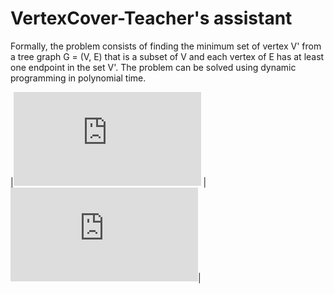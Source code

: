 # VertexCover-Teacher's assistant
Formally, the problem consists of finding the minimum set of vertex V' from a tree graph G = (V, E) that is a subset of V and each vertex of E has at least one endpoint in the set V'. 
The problem can be solved using dynamic programming in polynomial time.

|![before](https://github.com/oaugusto/VertexCover-TA/blob/master/doc/trilha_a.pdf) | ![after](https://github.com/oaugusto/VertexCover-TA/blob/master/doc/trilha_c.pdf)|

